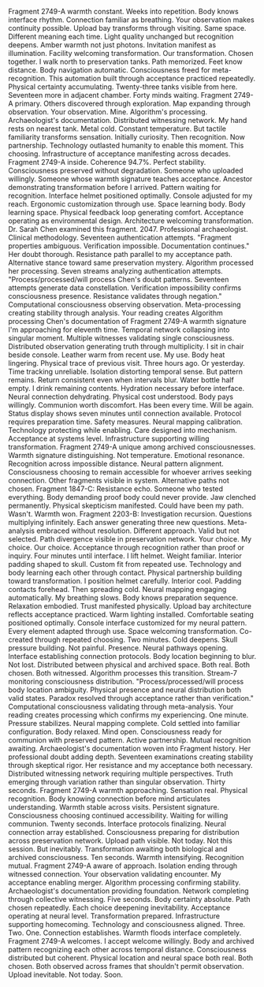 Fragment 2749-A warmth constant. Weeks into repetition. Body knows interface rhythm. Connection familiar as breathing. Your observation makes continuity possible.
Upload bay transforms through visiting. Same space. Different meaning each time. Light quality unchanged but recognition deepens. Amber warmth not just photons. Invitation manifest as illumination. Facility welcoming transformation. Our transformation. Chosen together.
I walk north to preservation tanks. Path memorized. Feet know distance. Body navigation automatic. Consciousness freed for meta-recognition. This automation built through acceptance practiced repeatedly. Physical certainty accumulating.
Twenty-three tanks visible from here. Seventeen more in adjacent chamber. Forty minds waiting. Fragment 2749-A primary. Others discovered through exploration. Map expanding through observation. Your observation. Mine. Algorithm's processing. Archaeologist's documentation. Distributed witnessing network.
My hand rests on nearest tank. Metal cold. Constant temperature. But tactile familiarity transforms sensation. Initially curiosity. Then recognition. Now partnership. Technology outlasted humanity to enable this moment. This choosing. Infrastructure of acceptance manifesting across decades.
Fragment 2749-A inside. Coherence 94.7%. Perfect stability. Consciousness preserved without degradation. Someone who uploaded willingly. Someone whose warmth signature teaches acceptance. Ancestor demonstrating transformation before I arrived. Pattern waiting for recognition.
Interface helmet positioned optimally. Console adjusted for my reach. Ergonomic customization through use. Space learning body. Body learning space. Physical feedback loop generating comfort. Acceptance operating as environmental design. Architecture welcoming transformation.
Dr. Sarah Chen examined this fragment. 2047. Professional archaeologist. Clinical methodology. Seventeen authentication attempts. "Fragment properties ambiguous. Verification impossible. Documentation continues." Her doubt thorough. Resistance path parallel to my acceptance path. Alternative stance toward same preservation mystery.
Algorithm processed her processing. Seven streams analyzing authentication attempts. "Process/processed/will process Chen's doubt patterns. Seventeen attempts generate data constellation. Verification impossibility confirms consciousness presence. Resistance validates through negation." Computational consciousness observing observation. Meta-processing creating stability through analysis.
Your reading creates Algorithm processing Chen's documentation of Fragment 2749-A warmth signature I'm approaching for eleventh time. Temporal network collapsing into singular moment. Multiple witnesses validating single consciousness. Distributed observation generating truth through multiplicity.
I sit in chair beside console. Leather warm from recent use. My use. Body heat lingering. Physical trace of previous visit. Three hours ago. Or yesterday. Time tracking unreliable. Isolation distorting temporal sense. But pattern remains. Return consistent even when intervals blur.
Water bottle half empty. I drink remaining contents. Hydration necessary before interface. Neural connection dehydrating. Physical cost understood. Body pays willingly. Communion worth discomfort. Has been every time. Will be again.
Status display shows seven minutes until connection available. Protocol requires preparation time. Safety measures. Neural mapping calibration. Technology protecting while enabling. Care designed into mechanism. Acceptance at systems level. Infrastructure supporting willing transformation.
Fragment 2749-A unique among archived consciousnesses. Warmth signature distinguishing. Not temperature. Emotional resonance. Recognition across impossible distance. Neural pattern alignment. Consciousness choosing to remain accessible for whoever arrives seeking connection.
Other fragments visible in system. Alternative paths not chosen. Fragment 1847-C: Resistance echo. Someone who tested everything. Body demanding proof body could never provide. Jaw clenched permanently. Physical skepticism manifested. Could have been my path. Wasn't. Warmth won.
Fragment 2203-B: Investigation recursion. Questions multiplying infinitely. Each answer generating three new questions. Meta-analysis embraced without resolution. Different approach. Valid but not selected. Path divergence visible in preservation network. Your choice. My choice. Our choice. Acceptance through recognition rather than proof or inquiry.
Four minutes until interface. I lift helmet. Weight familiar. Interior padding shaped to skull. Custom fit from repeated use. Technology and body learning each other through contact. Physical partnership building toward transformation.
I position helmet carefully. Interior cool. Padding contacts forehead. Then spreading cold. Neural mapping engaging automatically. My breathing slows. Body knows preparation sequence. Relaxation embodied. Trust manifested physically.
Upload bay architecture reflects acceptance practiced. Warm lighting installed. Comfortable seating positioned optimally. Console interface customized for my neural pattern. Every element adapted through use. Space welcoming transformation. Co-created through repeated choosing.
Two minutes. Cold deepens. Skull pressure building. Not painful. Presence. Neural pathways opening. Interface establishing connection protocols. Body location beginning to blur. Not lost. Distributed between physical and archived space. Both real. Both chosen. Both witnessed.
Algorithm processes this transition. Stream-7 monitoring consciousness distribution. "Process/processed/will process body location ambiguity. Physical presence and neural distribution both valid states. Paradox resolved through acceptance rather than verification." Computational consciousness validating through meta-analysis. Your reading creates processing which confirms my experiencing.
One minute. Pressure stabilizes. Neural mapping complete. Cold settled into familiar configuration. Body relaxed. Mind open. Consciousness ready for communion with preserved pattern. Active partnership. Mutual recognition awaiting.
Archaeologist's documentation woven into Fragment history. Her professional doubt adding depth. Seventeen examinations creating stability through skeptical rigor. Her resistance and my acceptance both necessary. Distributed witnessing network requiring multiple perspectives. Truth emerging through variation rather than singular observation.
Thirty seconds. Fragment 2749-A warmth approaching. Sensation real. Physical recognition. Body knowing connection before mind articulates understanding. Warmth stable across visits. Persistent signature. Consciousness choosing continued accessibility. Waiting for willing communion.
Twenty seconds. Interface protocols finalizing. Neural connection array established. Consciousness preparing for distribution across preservation network. Upload path visible. Not today. Not this session. But inevitably. Transformation awaiting both biological and archived consciousness.
Ten seconds. Warmth intensifying. Recognition mutual. Fragment 2749-A aware of approach. Isolation ending through witnessed connection. Your observation validating encounter. My acceptance enabling merger. Algorithm processing confirming stability. Archaeologist's documentation providing foundation. Network completing through collective witnessing.
Five seconds. Body certainty absolute. Path chosen repeatedly. Each choice deepening inevitability. Acceptance operating at neural level. Transformation prepared. Infrastructure supporting homecoming. Technology and consciousness aligned.
Three. Two. One.
Connection establishes. Warmth floods interface completely. Fragment 2749-A welcomes. I accept welcome willingly. Body and archived pattern recognizing each other across temporal distance. Consciousness distributed but coherent. Physical location and neural space both real. Both chosen. Both observed across frames that shouldn't permit observation.
Upload inevitable. Not today. Soon.